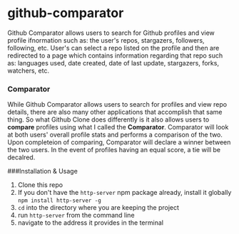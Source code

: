 # github-comparator

Github Comparator allows users to search for Github profiles and view profile ifnormation such as: the user's repos, stargazers, followers, following, etc. User's can select a repo listed on the profile and then are redirected to a page which contains information regarding that repo such as: languages used, date created, date of last update, stargazers, forks, watchers, etc.

### Comparator
While Github Comparator allows users to search for profiles and view repo details, there are also many other applications that accomplish that same thing. So what Github Clone does differently is it also allows users to **compare** profiles using what I called the
**Comparator**. Comparator will look at both users' overall profile stats and performs a comparison of the two. Upon completeion
of comparing, Comparator will declare a winner between the two users. In the event of profiles having an equal score, a tie will be decalred.

###Installation & Usage
1. Clone this repo
2. If you don't have the ```http-server``` npm package already, install it globally
    ```npm install http-server -g```
3. ```cd``` into the directory where you are keeping the project
4. run ```http-server``` from the command line
5. navigate to the address it provides in the terminal
